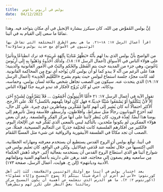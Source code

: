 ```yaml
---
title:  بولس في أريوس باغوس
date:  04/12/2023
---
```


إنَّ بولس المُفوَّض مِن الله، كان سيكرز ببشارة الإنجيل في أي مكان يتواجد فيه. وهذا تمامًا ما سعى إلى القيام به في أثينا.

`اقرأ أعمال الرسل ١٧: ١٨–٢١. ما هي بعض الطرق المختلفة التي تفاعل بها الوثنيون في الأسواق مع حديث بولس وتساؤلاته؟`

من الواضح بأنَّ بولس الذي بدا لهم بأَنَّهُ «يَظْهَرُ مُنَادِيًا بِآلِهَةٍ غَرِيبَةٍ» قد ترك انطباعًا وتأثيرًا على هؤلاء الناس في الأسواق (أعمال الرسل ١٧: ١٨)، ولذلك أَخَذُوهُ وَذَهَبُوا بِهِ إِلَى أَرِيُوسَ بَاغُوسَ، وهي جزء من المدينة حيث يتم الفَصْل والحُكم والبَتّ في الأمور القانونية والدينية؛ هذا على الرغم من أنَّه لا يبدو كما لو أن بولس كان يُواجه أي نوع مِن المحاكمة القانونية. لقد كانت مجرَّد جلسة استماع لبولس حيث يقوم بشرح «التَّعْلِيم الْجَدِيد» (أعمال الرسل ١٧: ١٩) الذي يتحدث عنه. سيكون مِن الصعب تجاهل شخص ببلاغة لسان بولس، وحماسه، وذكائه، حتى لو كان يُرَوِّج لأفكار قد تبدو غريبة جدًا لهؤلاء الناس.

تقول الآية في أعمال الرسل ١٧: ٢١ «أَمَّا الأَثِينِوِيُّونَ أَجْمَعُونَ ... فَلاَ يَتَفَرَّغُونَ لِشَيْءٍ آخَرَ، إِلاَّ لأَنْ يَتَكَلَّمُوا أَوْ يَسْمَعُوا شَيْئًا حَديثًا.»  فهل كان لوقا يتَّهمهم بالكسل؟ كلّا، على الأرجح. الأكثر احتمالًا أنه كان يُشير إلى أنهم كانوا مُفَكِّرين ومناظرين ذوي خِبرة. على كل حال، لقد أخرَجَ اليونانيون رجالًا مثل سقراط، وأفلاطون، وأرسطو، فلاسفة وَصَلَ تأثيرهم إلى يومنا هذا أيضًا. لِعِدَّة قرون، كان يُنظر لأثينا على أنها مركز الفِكر والفلسفة. رغم أن بعض هؤلاء المفكرين لم يكونوا ملحدين، بالتأكيد ليس بالمعنى الذي نُفَكِّر فيه عن الإلحاد اليوم، فالكثير من أفكارهم الفلسفية كانت مُختَلِفة جذريًا عن التعاليم المسيحية. فمثلًا، من الصعب أن تجد مكانًا في الفلسفة الأبيقورية والرواقية عن شيء مثل المسيَّا المُقام.

في أثينا، توقَّع بولس أن الروح القدس يستطيع أن يستخدم معرفته ومهاراته الخطابية، التي اكتسبها من خلال تعلُّمه عند قَدَمَي غمالائيل. ولكن في الواقع، كان تعليم بولس في شوارع أثينا هو الذي استطاع الروح القدس أن يستخدمه بفعالية أكبر. «وقد دُهش الحكماء مِن سامعيه وهم يصغون إلى محاجته. فقد برهن على داريته بأعمالهم الفنية ومؤلفاتهم الأدبية وديانتهم» (إلن ج. هوايت، أعمال الرسل، صفحة ١٧٣).

`بعد اختبار بولس في أثينا مع أولئك الوثنيين والفلاسفة، كَتَبَ إلى أهل كورنثوس: «لأني لم أعزم أن أعرِفَ شيئًا بينَكُم إلا يسوع المسيح وإيَّاه مَصلوبًا» (١كورنثوس ٢: ٢). ما هو الدرس الذي نتعلمه عن أهمية أن يكون المسيح مركز رسالتنا بغضِّ النظر عمَّن نَكرز لهم ونبشِّرهم؟`